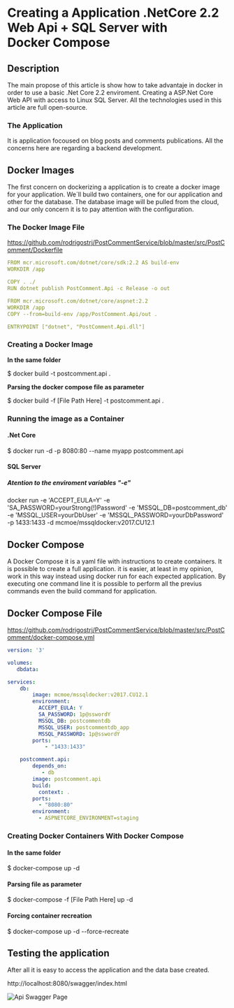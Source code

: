 # Creating a Application .NetCore 2.2 Web Api + SQL Server with Docker Compose

## Description

The main propose of this article is show how to take advantaje in docker in order to use a basic .Net Core 2.2 enviroment. Creating a ASP.Net Core Web API with access to Linux SQL Server. All the technologies used in this article are full open-source.

### The Application

It is application focoused on blog posts and comments publications. All the concerns here are regarding a backend development.

## Docker Images

The first concern on dockerizing a application is to create a docker image for your application. We´ll build two containers, one for our application and other for the database. The database image will be pulled from the cloud, and our only concern it is to pay attention with the configuration.

### The Docker Image File

https://github.com/rodrigostrj/PostCommentService/blob/master/src/PostComment/Dockerfile

```yaml
FROM mcr.microsoft.com/dotnet/core/sdk:2.2 AS build-env
WORKDIR /app

COPY . ./
RUN dotnet publish PostComment.Api -c Release -o out

FROM mcr.microsoft.com/dotnet/core/aspnet:2.2
WORKDIR /app
COPY --from=build-env /app/PostComment.Api/out .

ENTRYPOINT ["dotnet", "PostComment.Api.dll"]

```
### Creating a Docker Image

**In the same folder**

$ docker build -t postcomment.api .

**Parsing the docker compose file as parameter**

$ docker build -f [File Path Here] -t postcomment.api .  

### Running the image as a Container

#### .Net Core 
$ docker run -d -p 8080:80 --name myapp postcomment.api

#### SQL Server 

##### Atention to the enviroment variables "-e"

docker run -e 'ACCEPT_EULA=Y' -e 'SA_PASSWORD=yourStrong(!)Password' -e 'MSSQL_DB=postcomment_db' -e 'MSSQL_USER=yourDbUser' -e 'MSSQL_PASSWORD=yourDbPassword' -p 1433:1433 -d mcmoe/mssqldocker:v2017.CU12.1

## Docker Compose

A Docker Compose it is a yaml file with instructions to create containers. It is possible to create a full application. it is easier, at least in my opinion, work in this way instead using docker run for each expected application. 
By executing one command line it is possible to perform all the previus commands even the build command for application.

## Docker Compose File

https://github.com/rodrigostrj/PostCommentService/blob/master/src/PostComment/docker-compose.yml

```yaml
version: '3'

volumes:
   dbdata:

services:
    db:
        image: mcmoe/mssqldocker:v2017.CU12.1
        environment:
          ACCEPT_EULA: Y
          SA_PASSWORD: 1p@sswordY
          MSSQL_DB: postcommentdb
          MSSQL_USER: postcommentdb_app
          MSSQL_PASSWORD: 1p@sswordY
        ports:
            - "1433:1433"

    postcomment.api:
        depends_on:
           - db
        image: postcomment.api
        build:
          context: .
        ports:
          - "8080:80"
        environment:
          - ASPNETCORE_ENVIRONMENT=staging
```
### Creating Docker Containers With Docker Compose

#### In the same  folder
$ docker-compose up -d 

#### Parsing file as parameter 
$ docker-compose -f [File Path Here] up -d 

#### Forcing container recreation 
$ docker-compose up -d --force-recreate 

## Testing the application 

After all it is easy to access the application and the data base created.

http://localhost:8080/swagger/index.html

![Api Swagger Page](https://github.com/rodrigostrj/PostCommentService/blob/master/miscellaneous/PostComent.png)



